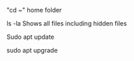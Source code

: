 "cd ~"     home folder

ls -la     Shows all files including hidden files

Sudo apt update


sudo apt upgrade